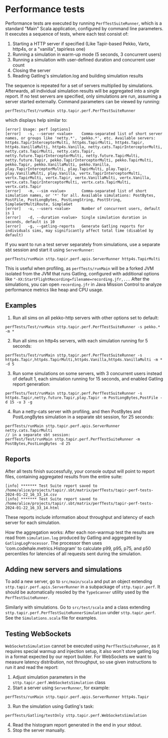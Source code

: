 # Performance tests

Performance tests are executed by running `PerfTestSuiteRunner`, which is a standard "Main" Scala application, configured by command line parameters. It executes a sequence of tests, where
each test consist of:

1. Starting a HTTP server if specified (Like Tapir-based Pekko, Vartx, http4s, or a "vanilla", tapirless one)
2. Running a simulation in warm-up mode (5 seconds, 3 concurrent users)
3. Running a simulation with user-defined duration and concurrent user count
4. Closing the server
5. Reading Gatling's simulation.log and building simulation results

The sequence is repeated for a set of servers multiplied by simulations. Afterwards, all individual simulation results will be aggregated into a single report. 
If no test servers are specified, only simulations are run, assuming a server started externally.
Command parameters can be viewed by running:

```
perfTests/Test/runMain sttp.tapir.perf.PerfTestSuiteRunner
```

which displays help similar to:

```
[error] Usage: perf [options]
[error]   -s, --server <value>    Comma-separated list of short server names, or groups like 'netty.*', 'pekko.*', etc. Available servers: http4s.TapirInterceptorMulti, http4s.TapirMulti, http4s.Tapir, http4s.VanillaMulti, http4s.Vanilla, netty.cats.TapirInterceptorMulti, netty.cats.TapirMulti, netty.cats.Tapir, netty.future.TapirInterceptorMulti, netty.future.TapirMulti, netty.future.Tapir, pekko.TapirInterceptorMulti, pekko.TapirMulti, pekko.Tapir, pekko.VanillaMulti, pekko.Vanilla, play.TapirInterceptorMulti, play.TapirMulti, play.Tapir, play.VanillaMulti, play.Vanilla, vertx.TapirInterceptorMulti, vertx.TapirMulti, vertx.Tapir, vertx.VanillaMulti, vertx.Vanilla, vertx.cats.TapirInterceptorMulti, vertx.cats.TapirMulti, vertx.cats.Tapir
[error]   -m, --sim <value>       Comma-separated list of short simulation names, or '*' for all. Available simulations: PostBytes, PostFile, PostLongBytes, PostLongString, PostString, SimpleGetMultiRoute, SimpleGet
[error]   -u, --users <value>     Number of concurrent users, default is 1
[error]   -d, --duration <value>  Single simulation duration in seconds, default is 10
[error]   -g, --gatling-reports   Generate Gatling reports for individuals sims, may significantly affect total time (disabled by default)
```

If you want to run a test server separately from simulations, use a separate sbt session and start it using `ServerRunner`:

```
perfTests/runMain sttp.tapir.perf.apis.ServerRunner http4s.TapirMulti
```

This is useful when profiling, as `perfTests/runMain` will be a forked JVM isolated from the JVM that runs Gatling, configured with additional options like `"-XX:StartFlightRecording=filename=recording.jfr,...`
After the simulations, you can open `recording.jfr` in Java Mission Control to analyze performance metrics like heap and CPU usage.

## Examples

1. Run all sims on all pekko-http servers with other options set to default:
```
perfTests/Test/runMain sttp.tapir.perf.PerfTestSuiteRunner -s pekko.* -m *
```

2. Run all sims on http4s servers, with each simulation running for 5 seconds:
```
perfTests/Test/runMain sttp.tapir.perf.PerfTestSuiteRunner -s http4s.Tapir,http4s.TapirMulti,http4s.Vanilla,http4s.VanillaMulti -m * -d 5
```

3. Run some simulations on some servers, with 3 concurrent users instead of default 1, each simulation running for 15 seconds, 
and enabled Gatling report generation:
```
perfTests/Test/runMain sttp.tapir.perf.PerfTestSuiteRunner -s http4s.Tapir,netty.future.Tapir,play.Tapir -m PostLongBytes,PostFile -d 15 -u 3 -g
```

4. Run a netty-cats server with profiling, and then PostBytes and PostLongBytes simulation in a separate sbt session, for 25 seconds:
```
perfTests/runMain sttp.tapir.perf.apis.ServerRunner netty.cats.TapirMulti
// in a separate sbt session:
perfTest/Test/runMain sttp.tapir.perf.PerfTestSuiteRunner -m PostBytes,PostLongBytes -d 25
```

## Reports

After all tests finish successfully, your console output will point to report files, 
containing aggregated results from the entire suite:
```
[info] ******* Test Suite report saved to /home/alice/projects/tapir/.sbt/matrix/perfTests/tapir-perf-tests-2024-01-22_16_33_14.csv
[info] ******* Test Suite report saved to /home/alice/projects/tapir/.sbt/matrix/perfTests/tapir-perf-tests-2024-01-22_16_33_14.html
```

These reports include information about throughput and latency of each server for each simulation.

How the aggregation works: After each non-warmup test the results are read from `simulation.log` produced by Gatling and aggregated by `GatlingLogProcessor`. 
The processor then uses 'com.codehale.metrics.Histogram' to calculate 
p99, p95, p75, and p50 percentiles for latencies of all requests sent during the simulation.

## Adding new servers and simulations

To add a new server, go to `src/main/scala` and put an object extending `sttp.tapir.perf.apis.ServerRunner` in a subpackage of `sttp.tapir.perf`. 
It should be automatically resoled by the `TypeScanner` utility used by the `PerfTestSuiteRunner`.

Similarly with simulations. Go to `src/test/scala` and a class extending `sttp.tapir.perf.PerfTestSuiteRunnerSimulation` under `sttp.tapir.perf`. See the `Simulations.scala` 
file for examples.

## Testing WebSockets

`WebSocketsSimulation` cannot be executed using `PerfTestSuiteRunner`, as it requires special warmup and injection setup, it also won't store gatling log in a format expected by our report builder.
For WebSockets we want to measure latency distribution, not throughput, so use given instructions to run it and read the report:

1. Adjust simulation parameters in the `sttp.tapir.perf.WebSocketsSimulation` class
2. Start a server using `ServerRunner`, for example:
```
perfTests/runMain sttp.tapir.perf.apis.ServerRunner http4s.Tapir
```
3. Run the simulation using Gatling's task:
```
perfTests/Gatling/testOnly sttp.tapir.perf.WebSocketsSimulation 
```
4. Read the histogram report generated in the end in your stdout.
5. Stop the server manually.
